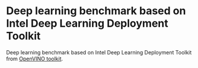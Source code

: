 # Deep learning benchmark based on Intel Deep Learning Deployment Toolkit

Deep learning benchmark based on Intel Deep Learning Deployment Toolkit from [OpenVINO toolkit][openvino-toolkit].

<!-- LINKS -->
[openvino-toolkit]: https://software.intel.com/en-us/openvino-toolkit
